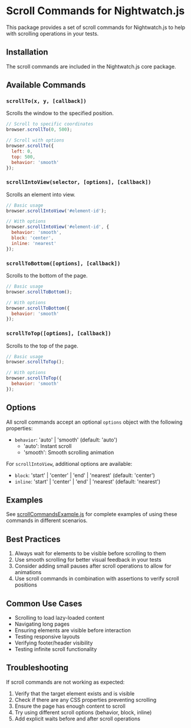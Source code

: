 # Scroll Commands for Nightwatch.js

This package provides a set of scroll commands for Nightwatch.js to help with scrolling operations in your tests.

## Installation

The scroll commands are included in the Nightwatch.js core package.

## Available Commands

### `scrollTo(x, y, [callback])`
Scrolls the window to the specified position.

```javascript
// Scroll to specific coordinates
browser.scrollTo(0, 500);

// Scroll with options
browser.scrollTo({
  left: 0,
  top: 500,
  behavior: 'smooth'
});
```

### `scrollIntoView(selector, [options], [callback])`
Scrolls an element into view.

```javascript
// Basic usage
browser.scrollIntoView('#element-id');

// With options
browser.scrollIntoView('#element-id', {
  behavior: 'smooth',
  block: 'center',
  inline: 'nearest'
});
```

### `scrollToBottom([options], [callback])`
Scrolls to the bottom of the page.

```javascript
// Basic usage
browser.scrollToBottom();

// With options
browser.scrollToBottom({
  behavior: 'smooth'
});
```

### `scrollToTop([options], [callback])`
Scrolls to the top of the page.

```javascript
// Basic usage
browser.scrollToTop();

// With options
browser.scrollToTop({
  behavior: 'smooth'
});
```

## Options

All scroll commands accept an optional `options` object with the following properties:

- `behavior`: 'auto' | 'smooth' (default: 'auto')
  - 'auto': Instant scroll
  - 'smooth': Smooth scrolling animation

For `scrollIntoView`, additional options are available:
- `block`: 'start' | 'center' | 'end' | 'nearest' (default: 'center')
- `inline`: 'start' | 'center' | 'end' | 'nearest' (default: 'nearest')

## Examples

See [scrollCommandsExample.js](./scrollCommandsExample.js) for complete examples of using these commands in different scenarios.

## Best Practices

1. Always wait for elements to be visible before scrolling to them
2. Use smooth scrolling for better visual feedback in your tests
3. Consider adding small pauses after scroll operations to allow for animations
4. Use scroll commands in combination with assertions to verify scroll positions

## Common Use Cases

- Scrolling to load lazy-loaded content
- Navigating long pages
- Ensuring elements are visible before interaction
- Testing responsive layouts
- Verifying footer/header visibility
- Testing infinite scroll functionality

## Troubleshooting

If scroll commands are not working as expected:

1. Verify that the target element exists and is visible
2. Check if there are any CSS properties preventing scrolling
3. Ensure the page has enough content to scroll
4. Try using different scroll options (behavior, block, inline)
5. Add explicit waits before and after scroll operations 
